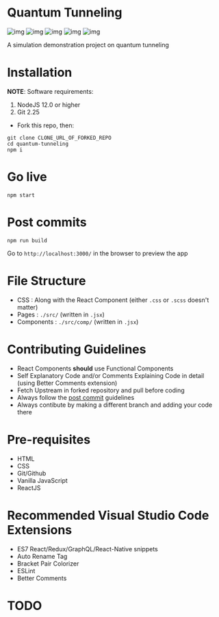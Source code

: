 # Quantum Tunneling

![img](https://img.shields.io/badge/React-17.0.2-blueviolet) ![img](https://img.shields.io/badge/Node-v14.17.1-green) ![img](https://img.shields.io/badge/Status-Work%20In%20Progress-orange) ![img](https://img.shields.io/badge/Version-0.1.0-yellow) ![img](https://img.shields.io/badge/License-GNU%203.0-blue)

A simulation demonstration project on quantum tunneling

# Installation

**NOTE**: Software requirements:
  1) NodeJS 12.0 or higher
  2) Git 2.25

- Fork this repo, then:
```
git clone CLONE_URL_OF_FORKED_REPO
cd quantum-tunneling
npm i
```

# Go live
```
npm start
```

# Post commits
```
npm run build
```

Go to `http://localhost:3000/` in the browser to preview the app

# File Structure

- CSS : Along with the React Component (either `.css` or `.scss` doesn't matter)
- Pages : `./src/` (written in `.jsx`)
- Components : `./src/comp/` (written in `.jsx`)

# Contributing Guidelines

- React Components **should** use Functional Components
- Self Explanatory Code and/or Comments Explaining Code in detail (using Better Comments extension)
- Fetch Upstream in forked repository and pull before coding
- Always follow the [post commit](#post-commits) guidelines
- Always contibute by making a different branch and adding your code there

# Pre-requisites
- HTML
- CSS
- Git/Github
- Vanilla JavaScript
- ReactJS

# Recommended Visual Studio Code Extensions
- ES7 React/Redux/GraphQL/React-Native snippets
- Auto Rename Tag
- Bracket Pair Colorizer
- ESLint
- Better Comments

# TODO

